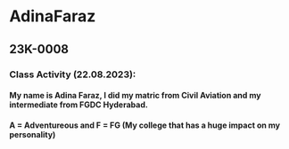 # AdinaFaraz
## 23K-0008
### Class Activity (22.08.2023):
#### My name is Adina Faraz, I did my matric from Civil Aviation and my intermediate from FGDC Hyderabad.
#### A = Adventureous and F = FG (My college that has a huge impact on my personality)
